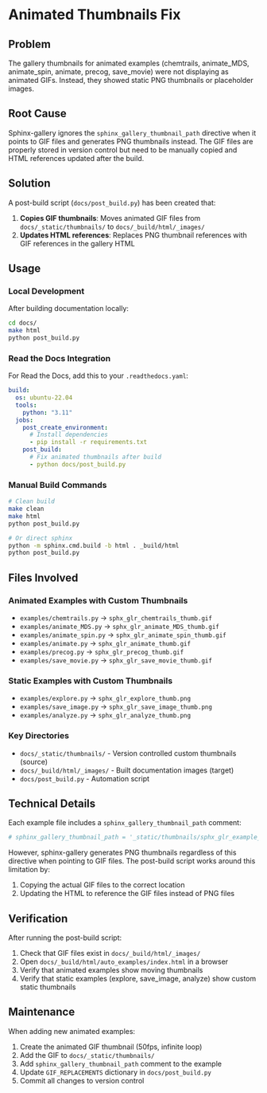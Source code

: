 # Animated Thumbnails Fix

## Problem
The gallery thumbnails for animated examples (chemtrails, animate_MDS, animate_spin, animate, precog, save_movie) were not displaying as animated GIFs. Instead, they showed static PNG thumbnails or placeholder images.

## Root Cause
Sphinx-gallery ignores the `sphinx_gallery_thumbnail_path` directive when it points to GIF files and generates PNG thumbnails instead. The GIF files are properly stored in version control but need to be manually copied and HTML references updated after the build.

## Solution
A post-build script (`docs/post_build.py`) has been created that:

1. **Copies GIF thumbnails**: Moves animated GIF files from `docs/_static/thumbnails/` to `docs/_build/html/_images/`
2. **Updates HTML references**: Replaces PNG thumbnail references with GIF references in the gallery HTML

## Usage

### Local Development
After building documentation locally:
```bash
cd docs/
make html
python post_build.py
```

### Read the Docs Integration
For Read the Docs, add this to your `.readthedocs.yaml`:
```yaml
build:
  os: ubuntu-22.04
  tools:
    python: "3.11"
  jobs:
    post_create_environment:
      # Install dependencies
      - pip install -r requirements.txt
    post_build:
      # Fix animated thumbnails after build
      - python docs/post_build.py
```

### Manual Build Commands
```bash
# Clean build
make clean
make html
python post_build.py

# Or direct sphinx
python -m sphinx.cmd.build -b html . _build/html
python post_build.py
```

## Files Involved

### Animated Examples with Custom Thumbnails
- `examples/chemtrails.py` → `sphx_glr_chemtrails_thumb.gif`
- `examples/animate_MDS.py` → `sphx_glr_animate_MDS_thumb.gif`  
- `examples/animate_spin.py` → `sphx_glr_animate_spin_thumb.gif`
- `examples/animate.py` → `sphx_glr_animate_thumb.gif`
- `examples/precog.py` → `sphx_glr_precog_thumb.gif`
- `examples/save_movie.py` → `sphx_glr_save_movie_thumb.gif`

### Static Examples with Custom Thumbnails
- `examples/explore.py` → `sphx_glr_explore_thumb.png`
- `examples/save_image.py` → `sphx_glr_save_image_thumb.png`
- `examples/analyze.py` → `sphx_glr_analyze_thumb.png`

### Key Directories
- `docs/_static/thumbnails/` - Version controlled custom thumbnails (source)
- `docs/_build/html/_images/` - Built documentation images (target)
- `docs/post_build.py` - Automation script

## Technical Details

Each example file includes a `sphinx_gallery_thumbnail_path` comment:
```python
# sphinx_gallery_thumbnail_path = '_static/thumbnails/sphx_glr_example_thumb.gif'
```

However, sphinx-gallery generates PNG thumbnails regardless of this directive when pointing to GIF files. The post-build script works around this limitation by:

1. Copying the actual GIF files to the correct location
2. Updating the HTML to reference the GIF files instead of PNG files

## Verification

After running the post-build script:
1. Check that GIF files exist in `docs/_build/html/_images/`
2. Open `docs/_build/html/auto_examples/index.html` in a browser
3. Verify that animated examples show moving thumbnails
4. Verify that static examples (explore, save_image, analyze) show custom static thumbnails

## Maintenance

When adding new animated examples:
1. Create the animated GIF thumbnail (50fps, infinite loop)
2. Add the GIF to `docs/_static/thumbnails/`
3. Add `sphinx_gallery_thumbnail_path` comment to the example
4. Update `GIF_REPLACEMENTS` dictionary in `docs/post_build.py`
5. Commit all changes to version control